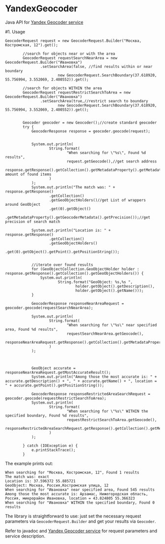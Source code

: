 YandexGeocoder
==============

Java API for [Yandex Geocoder service](https://tech.yandex.ru/maps/doc/geocoder/desc/concepts/About-docpage/)

#1. Usage

    GeocoderRequest request = new GeocoderRequest.Builder("Москва, Костромская, 12").get();

            //search for objects near or with the area
            GeocoderRequest requestSearchNearArea = new GeocoderRequest.Builder("Ивановка")
                    .setSearchArea(false, //find results within or near boundary
                            new GeocoderRequest.SearchBoundary(37.618920, 55.756994, 3.552069, 2.400552)).get();

            //search for objects WITHIN the area
            GeocoderRequest requestRestrictSearchToArea = new GeocoderRequest.Builder("Ивановка")
                    .setSearchArea(true,//restrict search to boundary
                            new GeocoderRequest.SearchBoundary(37.618920, 55.756994, 3.552069, 2.400552)).get();


            Geocoder geocoder = new Geocoder();//create standard geocoder
            try {
                GeocoderResponse response = geocoder.geocode(request);


                System.out.println(
                        String.format(
                                "When searching for \"%s\", Found %d results",
                                request.getGeocode(),//get search address
                                response.getResponse().getCollection().getMetadataProperty().getMetadata().getFound()//get amount of found items
                        )
                );
                System.out.println("The match was: " + response.getResponse()
                        .getCollection()
                        .getGeoObjectHolders()//get List of wrappers around GeoObject
                        .get(0).getObject()
                        .getMetadataProperty().getGeocoderMetadata().getPrecision());//get precision of search match

                System.out.println("Location is: " + response.getResponse()
                        .getCollection()
                        .getGeoObjectHolders()
                        .get(0).getObject().getPoint().getPositionString());


                //iterate over found results
                for (GeoObjectCollection.GeoObjectHolder holder : response.getResponse().getCollection().getGeoObjectHolders()) {
                    System.out.println(
                            String.format("GeoObject: %s,%s ",
                                    holder.getObject().getDescription(),
                                    holder.getObject().getName()));
                }

                GeocoderResponse responseNearAreaRequest = geocoder.geocode(requestSearchNearArea);

                System.out.println(
                        String.format(
                                "When searching for \"%s\" near specified area, Found %d results",
                                requestSearchNearArea.getGeocode(),
                                responseNearAreaRequest.getResponse().getCollection().getMetadataProperty().getMetadata().getFound()
                        )
                );



                GeoObject accurate = responseNearAreaRequest.getMostAccurateResult();
                System.out.println("Among those the most accurate is: " + accurate.getDescription() + ", " + accurate.getName() + ", location = " + accurate.getPoint().getPositionString());

                GeocoderResponse responseRestrictedAreaSearchRequest = geocoder.geocode(requestRestrictSearchToArea);
                System.out.println(
                        String.format(
                                "When searching for \"%s\" WITHIN the specified boundary, Found %d results",
                                requestRestrictSearchToArea.getGeocode(),
                                responseRestrictedAreaSearchRequest.getResponse().getCollection().getMetadataProperty().getMetadata().getFound()
                        )
                );

            } catch (IOException e) {
                e.printStackTrace();
            }


The example  prints out:

    When searching for "Москва, Костромская, 12", Found 1 results
    The match was: exact
    Location is: 37.596372 55.885721
    GeoObject: Москва, Россия,Костромская улица, 12
    When searching for "Ивановка" near specified area, Found 545 results
    Among those the most accurate is: Арзамас, Нижегородская область, Россия, микрорайон Ивановка, location = 43.824805 55.366323
    When searching for "Ивановка" WITHIN the specified boundary, Found 0 results




The library is straightforward to use: just set the necessary request parameters via `GeocoderRequest.Builder` and get your results via `Geocoder`.

Refer to javadoc and [Yandex Geocoder service](https://tech.yandex.ru/maps/doc/geocoder/desc/concepts/About-docpage/) for request parameters and service description.